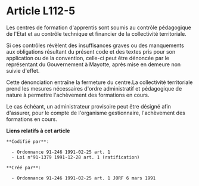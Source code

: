 # Article L112-5

Les centres de formation d'apprentis sont soumis au contrôle pédagogique de l'Etat et au contrôle technique et financier de
la collectivité territoriale.

Si ces contrôles révèlent des insuffisances graves ou des manquements aux obligations résultant du présent code et des textes
pris pour son application ou de la convention, celle-ci peut être dénoncée par le représentant du Gouvernement à Mayotte,
après mise en demeure non suivie d'effet.

Cette dénonciation entraîne la fermeture du centre.La collectivité territoriale prend les mesures nécessaires d'ordre
administratif et pédagogique de nature à permettre l'achèvement des formations en cours.

Le cas échéant, un administrateur provisoire peut être désigné afin d'assurer, pour le compte de l'organisme gestionnaire,
l'achèvement des formations en cours.

**Liens relatifs à cet article**

	**Codifié par**:

	  - Ordonnance 91-246 1991-02-25 art. 1
	  - Loi n°91-1379 1991-12-28 art. 1 (ratification)

	**Créé par**:

	  - Ordonnance 91-246 1991-02-25 art. 1 JORF 6 mars 1991
